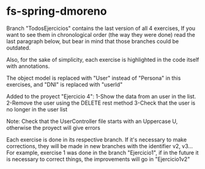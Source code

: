 # fs-spring-dmoreno

Branch "TodosEjercicios" contains the last version of all 4 exercises, If you want to see them in chronological order (the way they were done) read the last paragraph below, but bear in mind that those branches could be outdated.

Also, for the sake of simplicity, each exercise is highlighted in the code itself with annotations.

The object model is replaced with "User" instead of "Persona" in this exercises, and "DNI" is replaced with "userId"

Added to the proyect "Ejercicio 4":
1-Show the data from an user in the list.
2-Remove the user using the DELETE rest method
3-Check that the user is no longer in the user list

Note: Check that the UserController file starts with an Uppercase U, otherwise the proyect will give errors

Each exercise is done in its respective branch. If it's necessary to make corrections, they will be made in new branches with the identifier v2, v3... For example, exercise 1 was done in the branch "Ejercicio1", if in the future it is necessary to correct things, the improvements will go in "Ejercicio1v2"

